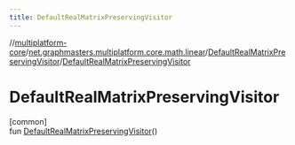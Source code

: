 ```yaml
---
title: DefaultRealMatrixPreservingVisitor
---
```

//[multiplatform-core](../../../index.html)/[net.graphmasters.multiplatform.core.math.linear](../index.html)/[DefaultRealMatrixPreservingVisitor](index.html)/[DefaultRealMatrixPreservingVisitor](-default-real-matrix-preserving-visitor.html)



# DefaultRealMatrixPreservingVisitor



[common]\
fun [DefaultRealMatrixPreservingVisitor](-default-real-matrix-preserving-visitor.html)()





